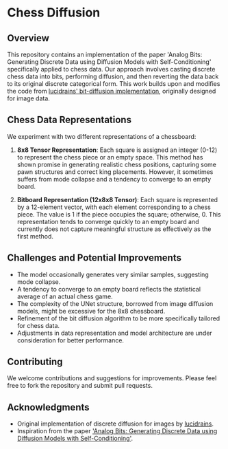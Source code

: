 # Chess Diffusion

## Overview
This repository contains an implementation of the paper 'Analog Bits: Generating Discrete Data using Diffusion Models with Self-Conditioning' specifically applied to chess data. Our approach involves casting discrete chess data into bits, performing diffusion, and then reverting the data back to its original discrete categorical form. This work builds upon and modifies the code from [lucidrains' bit-diffusion implementation](https://github.com/lucidrains/bit-diffusion), originally designed for image data.

## Chess Data Representations
We experiment with two different representations of a chessboard:

1. **8x8 Tensor Representation**: Each square is assigned an integer (0-12) to represent the chess piece or an empty space. This method has shown promise in generating realistic chess positions, capturing some pawn structures and correct king placements. However, it sometimes suffers from mode collapse and a tendency to converge to an empty board.

2. **Bitboard Representation (12x8x8 Tensor)**: Each square is represented by a 12-element vector, with each element corresponding to a chess piece. The value is 1 if the piece occupies the square; otherwise, 0. This representation tends to converge quickly to an empty board and currently does not capture meaningful structure as effectively as the first method.

## Challenges and Potential Improvements
- The model occasionally generates very similar samples, suggesting mode collapse.
- A tendency to converge to an empty board reflects the statistical average of an actual chess game.
- The complexity of the UNet structure, borrowed from image diffusion models, might be excessive for the 8x8 chessboard.
- Refinement of the bit diffusion algorithm to be more specifically tailored for chess data.
- Adjustments in data representation and model architecture are under consideration for better performance.


## Contributing
We welcome contributions and suggestions for improvements. Please feel free to fork the repository and submit pull requests.

## Acknowledgments
- Original implementation of discrete diffusion for images by [lucidrains](https://github.com/lucidrains/bit-diffusion).
- Inspiration from the paper ['Analog Bits: Generating Discrete Data using Diffusion Models with Self-Conditioning'](https://arxiv.org/abs/2208.04202).

